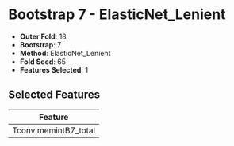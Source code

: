 # Bootstrap 7 - ElasticNet_Lenient

- **Outer Fold**: 18
- **Bootstrap**: 7
- **Method**: ElasticNet_Lenient
- **Fold Seed**: 65
- **Features Selected**: 1

## Selected Features

| Feature |
|---------|
| Tconv memintB7_total |
